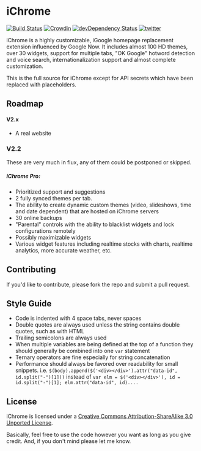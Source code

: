 # iChrome
[![Build Status](https://api.travis-ci.org/AMKohn/iChrome.svg)](https://travis-ci.org/AMKohn/iChrome) [![Crowdin](https://d322cqt584bo4o.cloudfront.net/ichrome/localized.svg)](https://crowdin.com/project/ichrome) [![devDependency Status](https://david-dm.org/AMKohn/iChrome/dev-status.svg?style=flat)](https://david-dm.org/AMKohn/iChrome#info=devDependencies) [![twitter](http://img.shields.io/badge/twitter-@iChromeHQ-blue.svg?style=flat)](http://twitter.com/iChromeHQ)

iChrome is a highly customizable, iGoogle homepage replacement extension influenced by Google Now. It includes almost 100 HD themes, over 30 widgets, support for multiple tabs, "OK Google" hotword detection and voice search, internationalization support and almost complete customization.

This is the full source for iChrome except for API secrets which have been replaced with placeholders.

## Roadmap

#### V2.x
 - A real website

### V2.2
These are very much in flux, any of them could be postponed or skipped.

##### iChrome Pro:
   - Prioritized support and suggestions
   - 2 fully synced themes per tab.
   - The ability to create dynamic custom themes (video, slideshows, time and date dependent) that are hosted on iChrome servers
   - 30 online backups
   - "Parental" controls with the ability to blacklist widgets and lock configurations remotely
   - Possibly maximizable widgets
   - Various widget features including realtime stocks with charts, realtime analytics, more accurate weather, etc.

## Contributing

If you'd like to contribute, please fork the repo and submit a pull request.

## Style Guide

 - Code is indented with 4 space tabs, never spaces
 - Double quotes are always used unless the string contains double quotes, such as with HTML
 - Trailing semicolons are always used
 - When multiple variables are being defined at the top of a function they should generally be combined into one `var` statement
 - Ternary operators are fine especially for string concatenation
 - Performance should always be favored over readability for small snippets. i.e. `$(body).append($('<div></div>').attr("data-id", id.split("-")[1]))` instead of `var elm = $('<div></div>'), id = id.split("-")[1]; elm.attr("data-id", id)....`

## License

iChrome is licensed under a [Creative Commons Attribution-ShareAlike 3.0 Unported License](http://creativecommons.org/licenses/by-sa/3.0/deed.en_US).

Basically, feel free to use the code however you want as long as you give credit. And, if you don't mind please let me know.
